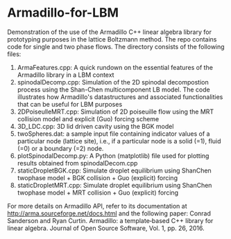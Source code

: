 # Armadillo-for-LBM
Demonstration of the use of the Armadillo C++ linear algebra library for prototyping purposes in the lattice Boltzmann method. The repo contains code for single and two phase flows. 
The directory consists of the following files:
1. ArmaFeatures.cpp: A quick rundown on the essential features of the Armadillo library in a LBM context
2. spinodalDecomp.cpp: Simulation of the 2D spinodal decompostion process using the Shan-Chen multicomponent LB model. The code illustrates how Armadillo's datastructures and associated functionalities that can be useful for LBM purposes
3. 2DPoiseulleMRT.cpp: Simulation of 2D poiseuille flow using the MRT collision model and explicit (Guo) forcing scheme
4. 3D_LDC.cpp: 3D lid driven cavity using the BGK model
5. twoSpheres.dat: a sample input file containing indicator values of a particular node (lattice site), i.e., if a particular node is a solid (=1), fluid (=0) or a boundary (=2) node.
6. plotSpinodalDecomp.py: A Python (matplotlib) file used for plotting results obtained from spinodalDecom.cpp
7. staticDropletBGK.cpp: Simulate droplet equilibrium using ShanChen twophase model + BGK collision + Guo (explicit) forcing
8. staticDropletMRT.cpp: Simulate droplet equilibrium using ShanChen twophase model + MRT collision + Guo (explicit) forcing


For more details on Armadillo API, refer to its documentation at http://arma.sourceforge.net/docs.html and the following paper:
Conrad Sanderson and Ryan Curtin. Armadillo: a template‐based C++ library for linear algebra. Journal of Open Source Software, Vol. 1, pp. 26, 2016.
